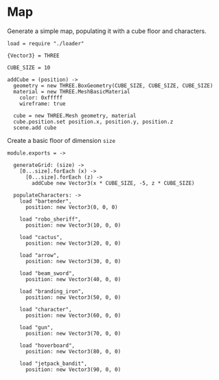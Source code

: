 Map
===

Generate a simple map, populating it with a cube floor and characters.

    load = require "./loader"

    {Vector3} = THREE
    
    CUBE_SIZE = 10
    
    addCube = (position) ->
      geometry = new THREE.BoxGeometry(CUBE_SIZE, CUBE_SIZE, CUBE_SIZE)
      material = new THREE.MeshBasicMaterial
        color: 0xfffff
        wireframe: true

      cube = new THREE.Mesh geometry, material
      cube.position.set position.x, position.y, position.z
      scene.add cube

Create a basic floor of dimension `size`

    module.exports = ->
    
      generateGrid: (size) ->
        [0...size].forEach (x) ->
          [0...size].forEach (z) ->
            addCube new Vector3(x * CUBE_SIZE, -5, z * CUBE_SIZE)
      
      populateCharacters: ->
        load "bartender",
          position: new Vector3(0, 0, 0)
  
        load "robo_sheriff",
          position: new Vector3(10, 0, 0)
  
        load "cactus",
          position: new Vector3(20, 0, 0)
  
        load "arrow",
          position: new Vector3(30, 0, 0)
  
        load "beam_sword",
          position: new Vector3(40, 0, 0)
  
        load "branding_iron",
          position: new Vector3(50, 0, 0)
  
        load "character",
          position: new Vector3(60, 0, 0)
  
        load "gun",
          position: new Vector3(70, 0, 0)
  
        load "hoverboard",
          position: new Vector3(80, 0, 0)
  
        load "jetpack_bandit",
          position: new Vector3(90, 0, 0)
        